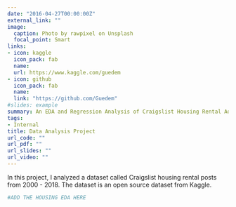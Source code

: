 ```yaml
---
date: "2016-04-27T00:00:00Z"
external_link: ""
image:
  caption: Photo by rawpixel on Unsplash
  focal_point: Smart
links:
- icon: kaggle
  icon_pack: fab
  name:
  url: https://www.kaggle.com/guedem
- icon: github
  icon_pack: fab
  name: 
  link: "https://github.com/Guedem"
#slides: example
summary: An EDA and Regression Analysis of Craigslist Housing Rental Advertisements Dataset from 2000 to 2018. 
tags:
- Internal
title: Data Analysis Project
url_code: ""
url_pdf: ""
url_slides: ""
url_video: ""
---
```


In this project, I analyzed a dataset called Craigslist housing rental posts from 2000 - 2018. The dataset is an open source dataset from Kaggle. 


```r
#ADD THE HOUSING EDA HERE 
```

